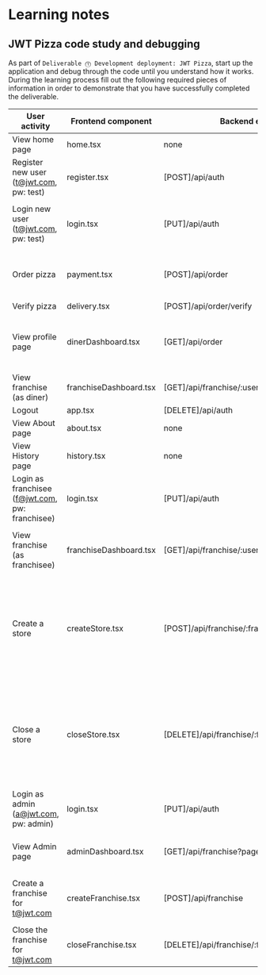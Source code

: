 # Learning notes

## JWT Pizza code study and debugging

As part of `Deliverable ⓵ Development deployment: JWT Pizza`, start up the application and debug through the code until you understand how it works. During the learning process fill out the following required pieces of information in order to demonstrate that you have successfully completed the deliverable.

| User activity                                       | Frontend component | Backend endpoints | Database SQL |
| --------------------------------------------------- | ------------------ | ----------------- | ------------ |
| View home page                                      | home.tsx           | none              | none         |
| Register new user<br/>(t@jwt.com, pw: test)         | register.tsx       | [POST]/api/auth   | `INSERT INTO user (name, email, password) VALUES (?, ?, ?)` <br/> `INSERT INTO userRole (userId, role, objectId) VALUES (?, ?, ?)`             |
| Login new user<br/>(t@jwt.com, pw: test)            | login.tsx          | [PUT]/api/auth    | `SELECT * FROM user WHERE email=?` <br/> `SELECT * FROM userRole WHERE userId=?` <br/> `INSERT INTO auth (token, userId) VALUES (?, ?) ON DUPLICATE KEY UPDATE token=token`             |
| Order pizza                                         | payment.tsx        | [POST]/api/order  | `INSERT INTO dinerOrder (dinerId, franchiseId, storeId, date) VALUES (?, ?, ?, now())` <br/> `INSERT INTO orderItem (orderId, menuId, description, price) VALUES (?, ?, ?, ?)`         |
| Verify pizza                                        | delivery.tsx       | [POST]/api/order/verify| none    |
| View profile page                                   | dinerDashboard.tsx | [GET]/api/order   | `SELECT id, franchiseId, storeId, date FROM dinerOrder WHERE dinerId=? LIMIT ${offset},${config.db.listPerPage}` <br/> `SELECT id, menuId, description, price FROM orderItem WHERE orderId=?`             |
| View franchise<br/>(as diner)                       | franchiseDashboard.tsx| [GET]/api/franchise/:userId | `SELECT objectId FROM userRole WHERE role='franchisee' AND userId=?`              |
| Logout                                              | app.tsx            | [DELETE]/api/auth | `DELETE FROM auth WHERE token=?`             |
| View About page                                     | about.tsx          | none              | none         |
| View History page                                   | history.tsx        | none              | none         |
| Login as franchisee<br/>(f@jwt.com, pw: franchisee) | login.tsx          | [PUT]/api/auth    | `SELECT * FROM user WHERE email=?` <br/> `SELECT * FROM userRole WHERE userId=?`             |
| View franchise<br/>(as franchisee)                  | franchiseDashboard.tsx| [GET]/api/franchise/:userId | `SELECT objectId FROM userRole WHERE role='franchisee' AND userId=?` <br/> `SELECT id, name FROM franchise WHERE id in (${franchiseIds.join(',')})`             |
| Create a store                                      | createStore.tsx| [POST]/api/franchise/:franchiseId/store | `SELECT u.id, u.name, u.email FROM userRole AS ur JOIN user AS u ON u.id=ur.userId WHERE ur.objectId=? AND ur.role='franchisee'` <br/> `SELECT s.id, s.name, COALESCE(SUM(oi.price), 0) AS totalRevenue FROM dinerOrder AS do JOIN orderItem AS oi ON do.id=oi.orderId RIGHT JOIN store AS s ON s.id=do.storeId WHERE s.franchiseId=? GROUP BY s.id` <br/> `INSERT INTO store (franchiseId, name) VALUES (?, ?)`             |
| Close a store                                       | closeStore.tsx     | [DELETE]/api/franchise/:franchiseId/store/:storeId | `SELECT u.id, u.name, u.email FROM userRole AS ur JOIN user AS u ON u.id=ur.userId WHERE ur.objectId=? AND ur.role='franchisee'` <br/> `SELECT s.id, s.name, COALESCE(SUM(oi.price), 0) AS totalRevenue FROM dinerOrder AS do JOIN orderItem AS oi ON do.id=oi.orderId RIGHT JOIN store AS s ON s.id=do.storeId WHERE s.franchiseId=? GROUP BY s.id` <br/> `DELETE FROM store WHERE franchiseId=? AND id=?`            |
| Login as admin<br/>(a@jwt.com, pw: admin)           | login.tsx          | [PUT]/api/auth    | `SELECT * FROM user WHERE email=?` <br/> `SELECT * FROM userRole WHERE userId=?`             |
| View Admin page                                     | adminDashboard.tsx | [GET]/api/franchise?page=0&limit=10&name=* | `SELECT id, name FROM franchise WHERE name LIKE ? LIMIT ${limit + 1} OFFSET ${offset}` <br/> `SELECT id, name FROM store WHERE franchiseId=?`             |
| Create a franchise for t@jwt.com                    | createFranchise.tsx| [POST]/api/franchise | `SELECT id, name FROM user WHERE email=?` <br/> `INSERT INTO franchise (name) VALUES (?)` <br/> `INSERT INTO userRole (userId, role, objectId) VALUES (?, ?, ?)`            |
| Close the franchise for t@jwt.com                   | closeFranchise.tsx | [DELETE]/api/franchise/:franchiseId| `DELETE FROM store WHERE franchiseId=?` <br/> `DELETE FROM userRole WHERE objectId=?` <br/> `DELETE FROM franchise WHERE id=?`           |
